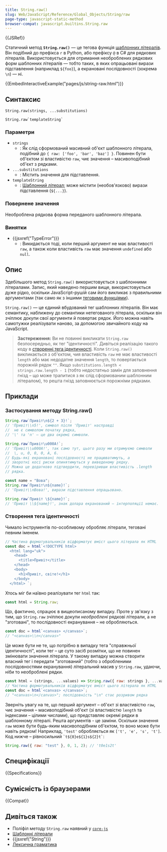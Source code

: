 ```yaml
---
title: String.raw()
slug: Web/JavaScript/Reference/Global_Objects/String/raw
page-type: javascript-static-method
browser-compat: javascript.builtins.String.raw
---
```


{{JSRef}}

Статичний метод **`String.raw()`** — це тегова функція [шаблонних літералів](/uk/docs/Web/JavaScript/Reference/Template_literals). Він подібний до префікса `r` в Python, або префіксу `@` в C# для рядкових літералів. Використовується для отримання необроблених рядкових форм шаблонних літералів — тобто таких, в яких опрацьовані вирази підставлення (наприклад `${foo}`), а екрановані послідовності (зокрема `\n`) — ні.

{{EmbedInteractiveExample("pages/js/string-raw.html")}}

## Синтаксис

```js-nolint
String.raw(strings, ...substitutions)

String.raw`templateString`
```

### Параметри

- `strings`
  - : Як слід сформований масивний об'єкт шаблонного літерала, подібний до `{ raw: ['foo', 'bar', 'baz'] }`. Повинен бути об'єктом зі властивістю `raw`, чиє значення – масивоподібний об'єкт з рядками.
- `...substitutions`
  - : Містить значення для підставлення.
- `templateString`
  - : [Шаблонний літерал](/uk/docs/Web/JavaScript/Reference/Template_literals); може містити (необов'язково) вирази підставлення (`${...}`).

### Повернене значення

Необроблена рядкова форма переданого шаблонного літерала.

### Винятки

- {{jsxref("TypeError")}}
  - : Викидається тоді, коли перший аргумент не має властивості `raw`, а також коли властивість `raw` має значення `undefined` або `null`.

## Опис

Здебільшого метод `String.raw()` використовується з шаблонними літералами. Запис, який наведено першим вище, використовується дуже рідко, оскільки JavaScript-рушій сам його викликає з правильними аргументами (так само як з іншими [теговими функціями](/uk/docs/Web/JavaScript/Reference/Template_literals#tehovani-shablony)).

`String.raw()` — це єдиний вбудований тег шаблонних літералів. Він має семантику, наближену до семантики нетегованого літерала, оскільки він зчіплює докупи свої аргументи й повертає рядок. Його можна навіть самотужки реалізувати наново, за допомогою звичайного коду на JavaScript.

> **Застереження:** Ви не повинні викликати `String.raw` безпосередньо, як тег "ідентичності". Дивіться реалізацію такого коду в [створенні тега ідентичності](#stvorennia-teha-identychnosti).
> Коли `String.raw()` викликається з об'єктом, чия властивість `raw` не має властивості `length` або має недодатне значення `length`, то повертається порожній рядок `""`. Якщо `substitutions.length < strings.raw.length - 1` (тобто недостатньо замін для заповнення гнізд – що може трапитися з як слід сформованим шаблонним літералом), то решта гнізд заповнюється порожніми рядками.

## Приклади

### Застосування методу String.raw()

```js
String.raw`Привіт\n${2 + 3}!`;
// 'Привіт\\n5!', символ після 'Привіт' насправді
//  не є символом початку рядка,
// '\' та 'n' — це два окремі символи.

String.raw`Привіт\u000A!`;
// 'Привіт\\u000A!', так само тут, цього разу ми отримуємо символи
//  \, u, 0, 0, 0, A, 6.
// Будь-які екрановані послідовності не працюватимуть, а
// зворотні косі риски опинятимуться у виведеному рядку.
// Можна це додатково підтвердити, перевіривши властивість .length
// рядка.

const name = "Вова";
String.raw`Привіт\n${name}!`;
// 'Привіт\\nВова!', вирази підставлення опрацьовано.

String.raw`Привіт \${name}!`;
// 'Привіт \\${name}!', знак долара екранований – інтерполяції немає.
```

### Створення тега ідентичності

Чимало інструментів по-особливому обробляє літерали, теговані певним іменем.

```js
// Частина форматувальників відформатує вміст цього літерала як HTML
const doc = html`<!DOCTYPE html>
  <html lang="uk">
    <head>
      <title>Привіт</title>
    </head>
    <body>
      <h1>Привіт, світе!</h1>
    </body>
  </html> `;
```

Хтось міг би наївно реалізувати тег `html` так:

```js
const html = String.raw;
```

Що, фактично, спрацює в вищеописаному випадку. Проте у зв'язку з тим, що `String.raw` зчіплює докупи _необроблені_ рядкові літерали, а не "зготовані", то послідовності екранування – не обробляються.

```js
const doc = html`<canvas> </canvas>`;
// "<canvas>\\n</canvas>"
```

Це може бути не те, що потрібно в випадку тега "справжньої ідентичності", коли тег – це суто засіб розмітки, що не повинен змінювати значення літерала. У такому випадку можна створити власний тег і передати "зготований" (тобто з обробленими послідовностями екранування) літеральний масив у `String.raw`, удаючи, ніби то необроблені рядки.

```js
const html = (strings, ...values) => String.raw({ raw: strings }, ...values);
// Частина форматувальників відформатує вміст цього літерала як HTML
const doc = html`<canvas> </canvas>`;
// "<canvas>\n</canvas>"; послідовність "\n" стає розривом рядка
```

Зверніть увагу на те, що перший аргумент – об'єкт зі властивістю `raw`, чиє значення – масивоподібний об'єкт (зі властивістю `length` та індексами – цілими числами), що представляє окремі рядки в шаблонному літералі. Решта аргументів - це заміни. Оскільки значення `raw` може бути будь-яким масивоподібним об'єктом, то воно може бути навіть рядком! Наприклад, `'test'` обробляється як `['t', 'e', 's', 't']`. Код нижче – рівносильний `` `t${0}e${1}s${2}t` ``:

```js
String.raw({ raw: "test" }, 0, 1, 2); // 't0e1s2t'
```

## Специфікації

{{Specifications}}

## Сумісність із браузерами

{{Compat}}

## Дивіться також

- Поліфіл методу `String.raw` наявний у [`core-js`](https://github.com/zloirock/core-js#ecmascript-string-and-regexp)
- [Шаблонні літерали](/uk/docs/Web/JavaScript/Reference/Template_literals)
- {{jsxref("String")}}
- [Лексична граматика](/uk/docs/Web/JavaScript/Reference/Lexical_grammar)
